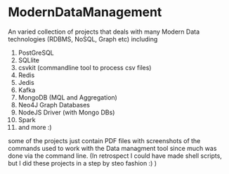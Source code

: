 # ModernDataManagement
An varied collection of projects that deals with many Modern Data technologies (RDBMS, NoSQL, Graph etc) including
1. PostGreSQL
2. SQLlite
3. csvkit (commandline tool to process csv files)
4. Redis
5. Jedis
6. Kafka
7. MongoDB (MQL and Aggregation)
8. Neo4J Graph Databases
9. NodeJS Driver (with Mongo DBs)
10. Spark
11. and more :)

some of the projects just contain PDF files with screenshots of the commands used to work with the Data managment tool since much was done via the command line. 
(In retrospect I could have made shell scripts, but I did these projects in a step by steo fashion :) )
